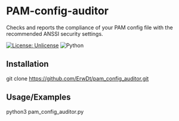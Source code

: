 # PAM-config-auditor

Checks and reports the compliance of your PAM config file with the recommended ANSSI security settings.

[![License: Unlicense](https://img.shields.io/badge/license-Unlicense-blue.svg)](http://unlicense.org/)
![Python](https://img.shields.io/badge/python-v3-blue)

## Installation

git clone https://github.com/ErwDt/pam_config_auditor.git

## Usage/Examples
python3 pam_config_auditor.py
